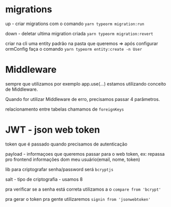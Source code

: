 # migrations

up - criar migrations com o comando ```yarn typeorm migration:run```

down - deletar ultima migration criada ```yarn typeorm migration:revert```

criar na cli uma entity padrão na pasta que queremos => após configurar ormConfig faça o comando ```yarn typeorm entity:create -n User```

# Middleware

sempre que utilizamos por exemplo app.use(...) estamos utilizando conceito de Middleware.


Quando for utilizar Middleware de erro, precisamos passar 4 parâmetros.

relacionamento entre tabelas chamamos de ```foreignKeys```

# JWT - json web token

token que é passado quando precisamos de autenticação

payload - informaçoes que queremos passar para o web token, ex: repassa pro frontend informações dom meu usuário(email, nome, token)

lib para criptografar senha/password será ```bcryptjs```

salt - tipo de criptografia - usamos 8

pra verificar se a senha está correta utilizamos a o ```compare from 'bcrypt'```

pra gerar o token pra gente utilizaremos ```signin from 'jsonwebtoken'```


